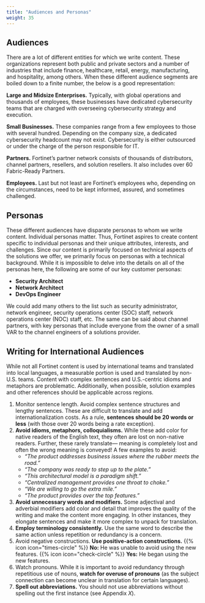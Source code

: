 ```yaml
---
title: "Audiences and Personas"
weight: 35
---
```


## Audiences

There are a lot of different entities for which we write content. These organizations represent both public and private sectors and a number of industries that include finance, healthcare, retail, energy, manufacturing, and hospitality, among others. When these different audience segments are boiled down to a finite number, the below is a good representation:

**Large and Midsize Enterprises.** Typically, with global operations and thousands of employees, these businesses have dedicated cybersecurity teams that are charged with overseeing cybersecurity strategy and execution.

**Small Businesses.** These companies range from a few employees to those with several hundred. Depending on the company size, a dedicated cybersecurity headcount may not exist. Cybersecurity is either outsourced or under the charge of the person responsible for IT.

**Partners.** Fortinet’s partner network consists of thousands of distributors, channel partners, resellers, and solution resellers. It also includes over 60 Fabric-Ready Partners.

**Employees.** Last but not least are Fortinet’s employees who, depending on the circumstances, need to be kept informed, assured, and sometimes challenged.

## Personas

These different audiences have disparate personas to whom we write content. Individual personas matter. Thus, Fortinet aspires to create content specific to individual personas and their unique attributes, interests, and challenges. Since our content is primarily focused on technical aspects of the solutions we offer, we primarily focus on personas with a technical background. While it is impossible to delve into the details on all of the personas here, the following are some of our key customer personas:

- **Security Architect**
- **Network Architect**
- **DevOps Engineer**

We could add many others to the list such as security administrator, network engineer, security operations center (SOC) staff, network operations center (NOC) staff, etc. The same can be said about channel partners, with key personas that include everyone from the owner of a small VAR to the channel engineers of a solutions provider.

## Writing for International Audiences

While not all Fortinet content is used by international teams and translated into local languages, a measurable portion is used and translated by non-U.S. teams. Content with complex sentences and U.S.-centric idioms and metaphors are problematic. Additionally, when possible, solution examples and other references should be applicable across regions.

1. Monitor sentence length. Avoid complex sentence structures and lengthy sentences. These are difficult to translate and add internationalization costs. As a rule, **sentences should be 20 words or less** (with those over 20 words being a rate exception).
1. **Avoid idioms, metaphors, colloquialisms.** While these add color for native readers of the English text, they often are lost on non-native readers. Further, these rarely translate— meaning is completely lost and often the wrong meaning is conveyed!
A few examples to avoid:
    - _“The product addresses business issues where the rubber meets the road.”_
    - _“The company was ready to step up to the plate.”_
    - _“This architectural model is a paradigm shift.”_
    - _“Centralized management provides one throat to choke.”_
    - _“We are willing to go the extra mile.”_
    - _“The product provides over the top features.”_
1. **Avoid unnecessary words and modifiers.** Some adjectival and adverbial modifiers add color and detail that improves the quality of the writing and make the content more engaging. In other instances, they elongate sentences and make it more complex to unpack for translation.
1. **Employ terminology consistently.** Use the same word to describe the same action unless repetition or redundancy is a concern.
1. Avoid negative constructions. **Use positive-action constructions.**
  {{% icon icon="times-circle" %}} **No:** He was unable to avoid using the new features.
  {{% icon icon="check-circle" %}} **Yes:** He began using the new features.
1. Watch pronouns. While it is important to avoid redundancy through repetitious use of nouns, **watch for overuse of pronouns** (as the subject connection can become unclear in translation for certain languages).
1. **Spell out abbreviations.** You should not use abbreviations without spelling out the first instance (see Appendix _X_).
